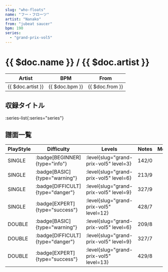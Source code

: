 ```yaml
---
slug: "who-floats"
name: "フー・フローツ"
artist: "Nanako"
from: "jubeat saucer"
bpm: 190
series:
  - "grand-prix-vol5"
---
```


# {{ $doc.name }} / {{ $doc.artist }}

|Artist|BPM|From|
|------|---|----|
|{{ $doc.artist }}|{{ $doc.bpm }}|{{ $doc.from }}|

## 収録タイトル

:series-list{:series="series"}

## 譜面一覧

|PlayStyle|Difficulty|Levels|Notes|Movie|
|---------|----------|------|-----|-----|
|SINGLE| :badge[BEGINNER]{type="info"}|<div class="field is-grouped is-grouped-multiline"> :level{slug="grand-prix-vol5" level=3}</div>|142/0||
|SINGLE| :badge[BASIC]{type="warning"}|<div class="field is-grouped is-grouped-multiline"> :level{slug="grand-prix-vol5" level=6}</div>|213/9||
|SINGLE| :badge[DIFFICULT]{type="danger"}|<div class="field is-grouped is-grouped-multiline"> :level{slug="grand-prix-vol5" level=9}</div>|327/9||
|SINGLE| :badge[EXPERT]{type="success"}|<div class="field is-grouped is-grouped-multiline"> :level{slug="grand-prix-vol5" level=12}</div>|428/7||
|DOUBLE| :badge[BASIC]{type="warning"}|<div class="field is-grouped is-grouped-multiline"> :level{slug="grand-prix-vol5" level=6}</div>|209/8||
|DOUBLE| :badge[DIFFICULT]{type="danger"}|<div class="field is-grouped is-grouped-multiline"> :level{slug="grand-prix-vol5" level=9}</div>|327/7||
|DOUBLE| :badge[EXPERT]{type="success"}|<div class="field is-grouped is-grouped-multiline"> :level{slug="grand-prix-vol5" level=13}</div>|429/8||
